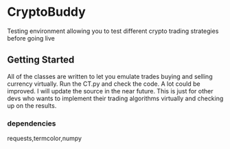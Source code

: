 # CryptoBuddy
Testing environment allowing you to test different crypto trading strategies before going live


## Getting Started
All of the classes are written to let you emulate trades buying and selling currency virtually. Run the CT.py and check the code. A lot could be improved. I will update the source in the near future. This is just for other devs who wants to implement their trading algorithms virtually and checking up on the results. 


### dependencies
requests,termcolor,numpy
